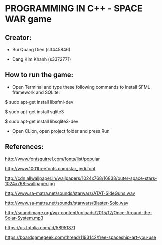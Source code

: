 # PROGRAMMING IN C++ - SPACE WAR game

## Creator:

-   Bui Quang Dien (s3445846)

-   Dang Kim Khanh (s3372771)

## How to run the game:

-   Open Terminal and type these following commands to install SFML framework and SQLite:

$ sudo apt-get install libsfml-dev

$ sudo apt-get install sqlite3

$ sudo apt-get install libsqlite3-dev

-   Open CLion, open project folder and press Run

## References:

http://www.fontsquirrel.com/fonts/list/popular

http://www.1001freefonts.com/star_jedi.font

http://cdn.allwallpaper.in/wallpapers/1024x768/16838/outer-space-stars-1024x768-wallpaper.jpg

http://www.sa-matra.net/sounds/starwars/ATAT-SideGuns.wav

http://www.sa-matra.net/sounds/starwars/Blaster-Solo.wav

http://soundimage.org/wp-content/uploads/2015/12/Once-Around-the-Solar-System.mp3

https://us.fotolia.com/id/58951871
 
https://boardgamegeek.com/thread/1193142/free-spaceship-art-you-use